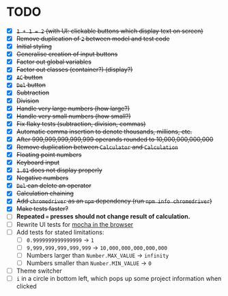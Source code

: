 # TODO
- [x] ~~`1 + 1 = 2` (with UI: clickable buttons which display text on screen)~~
- [x] ~~Remove duplication of `2` between model and test code~~
- [x] ~~Initial styling~~
- [x] ~~Generalise creation of input buttons~~
- [x] ~~Factor out global variables~~
- [x] ~~Factor out classes (container?) (display?)~~
- [x] ~~`AC` button~~
- [x] ~~`Del` button~~
- [x] ~~Subtraction~~
- [x] ~~Division~~
- [x] ~~Handle very large numbers (how large?)~~
- [x] ~~Handle very small numbers (how small?)~~
- [x] ~~Fix flaky tests (subtraction, division, commas)~~
- [x] ~~Automatic comma insertion to denote thousands, millions, etc.~~
- [x] ~~After 999,999,999,999,999 operands rounded to 10,000,000,000,000~~
- [x] ~~Remove duplication between `Calculator` and `Calculation`~~
- [x] ~~Floating point numbers~~
- [x] ~~Keyboard input~~
- [x] ~~`1.01` does not display properly~~
- [x] ~~Negative numbers~~
- [x] ~~`Del` can delete an operator~~
- [x] ~~Calculation chaining~~
- [x] ~~Add `chromedriver` as an `npm` dependency (run `npm info chromedriver`)~~
- [x] ~~Make tests faster?~~
- [ ] **Repeated `=` presses should not change result of calculation.**
- [ ] Rewrite UI tests for [mocha in the browser](https://mochajs.org/#running-mocha-in-the-browser)
- [ ] Add tests for stated limitations:
  - [ ] `0.9999999999999999` -> `1`
  - [ ] `9,999,999,999,999,999` -> `10,000,000,000,000,000`
  - [ ] Numbers larger than `Number.MAX_VALUE` -> `infinity`
  - [ ] Numbers smaller than `Number.MIN_VALUE` -> `0`
- [ ] Theme switcher
- [ ] `i` in a circle in bottom left, which pops up some project information when clicked
